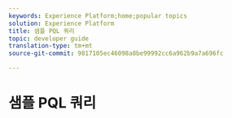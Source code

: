 ```yaml
---
keywords: Experience Platform;home;popular topics
solution: Experience Platform
title: 샘플 PQL 쿼리
topic: developer guide
translation-type: tm+mt
source-git-commit: 9817105ec46098a8be99992cc6a962b9a7a696fc

---
```



# 샘플 PQL 쿼리
